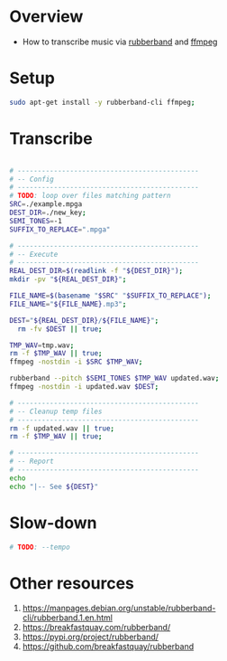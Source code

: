 # Overview
- How to transcribe music via [rubberband](https://breakfastquay.com/rubberband/) and [ffmpeg](https://ffmpeg.org/)


# Setup
```bash
sudo apt-get install -y rubberband-cli ffmpeg;
```

# Transcribe
```bash

# ---------------------------------------------
# -- Config
# ---------------------------------------------
# TODO: loop over files matching pattern
SRC=./example.mpga
DEST_DIR=./new_key;
SEMI_TONES=-1
SUFFIX_TO_REPLACE=".mpga"

# ---------------------------------------------
# -- Execute
# ---------------------------------------------
REAL_DEST_DIR=$(readlink -f "${DEST_DIR}");
mkdir -pv "${REAL_DEST_DIR}";

FILE_NAME=$(basename "$SRC" "$SUFFIX_TO_REPLACE");
FILE_NAME="${FILE_NAME}.mp3";

DEST="${REAL_DEST_DIR}/${FILE_NAME}";
  rm -fv $DEST || true;

TMP_WAV=tmp.wav;
rm -f $TMP_WAV || true;
ffmpeg -nostdin -i $SRC $TMP_WAV;

rubberband --pitch $SEMI_TONES $TMP_WAV updated.wav;
ffmpeg -nostdin -i updated.wav $DEST;

# ---------------------------------------------
# -- Cleanup temp files
# ---------------------------------------------
rm -f updated.wav || true;
rm -f $TMP_WAV || true;

# ---------------------------------------------
# -- Report
# ---------------------------------------------
echo
echo "|-- See ${DEST}"
```


# Slow-down
```bash
# TODO: --tempo
```

# Other resources
1. https://manpages.debian.org/unstable/rubberband-cli/rubberband.1.en.html
1. https://breakfastquay.com/rubberband/
1. https://pypi.org/project/rubberband/
1. https://github.com/breakfastquay/rubberband
